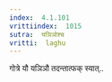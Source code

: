 ```yaml
---
index:  4.1.101
vrittiindex:  1015
sutra:  यञिञोश्च
vritti:  laghu 
---
```


गोत्रे यौ यञिञौ तदन्तात्फक् स्यात्..

